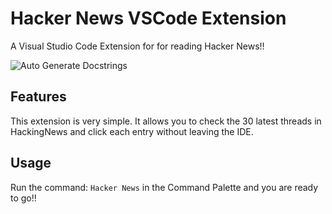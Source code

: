 # Hacker News VSCode Extension

A Visual Studio Code Extension for for reading Hacker News!!


![Auto Generate Docstrings](images/gif-hacker-news.gif)


## Features

This extension is very simple. It allows you to check the 30 latest threads in HackingNews and click each entry without leaving the IDE.

## Usage

Run the command: `Hacker News` in the Command Palette and you are ready to go!!
